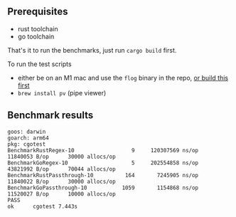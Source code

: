 
## Prerequisites 

- rust toolchain
- go toolchain 

That's it to run the benchmarks, just run `cargo build` first. 

To run the test scripts

- either be on an M1 mac and use the `flog` binary in the repo, [or build this first](https://github.com/DataDog/flog)
- `brew install pv` (pipe viewer)


## Benchmark results

```
goos: darwin
goarch: arm64
pkg: cgotest
BenchmarkRustRegex-10          	       9	 120307569 ns/op	11840053 B/op	   30000 allocs/op
BenchmarkGoRegex-10            	       5	 202554858 ns/op	43821992 B/op	   70044 allocs/op
BenchmarkRustPassthrough-10    	     164	   7245905 ns/op	11840022 B/op	   30000 allocs/op
BenchmarkGoPassthrough-10      	    1059	   1154868 ns/op	11520027 B/op	   10000 allocs/op
PASS
ok  	cgotest	7.443s
```